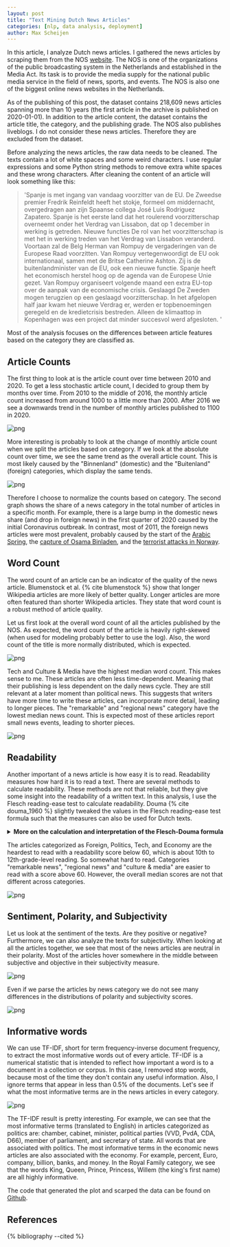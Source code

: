 ```yaml
---
layout: post
title: "Text Mining Dutch News Articles"
categories: [nlp, data analysis, deployment]
author: Max Scheijen
---
```


In this article, I analyze Dutch news articles. I gathered the news articles by scraping them from the NOS <a href="https://nos.nl/" target="_blank">website</a>. The NOS is one of the organizations of the public broadcasting system in the Netherlands and established in the Media Act. Its task is to provide the media supply for the national public media service in the field of news, sports, and events. The NOS is also one of the biggest online news websites in the Netherlands.

As of the publishing of this post, the dataset contains 218,609 news articles spanning more than 10 years (the first article in the archive is published on 2020-01-01). In addition to the article content, the dataset contains the article title, the category, and the publishing grade. The NOS also publishes liveblogs. I do not consider these news articles. Therefore they are excluded from the dataset.

Before analyzing the news articles, the raw data needs to be cleaned. The texts contain a lot of white spaces and some weird characters. I use regular expressions and some Python string methods to remove extra white spaces and these wrong characters. After cleaning the content of an article will look something like this:

> 'Spanje is met ingang van vandaag voorzitter van de EU. De Zweedse premier Fredrik Reinfeldt heeft het stokje, formeel om middernacht, overgedragen aan zijn Spaanse collega José Luis Rodriguez Zapatero.  Spanje is het eerste land dat het roulerend voorzitterschap overneemt onder het Verdrag van Lissabon, dat op 1 december in werking is getreden. Nieuwe functies  De rol van het voorzitterschap is met het in werking treden van het Verdrag van Lissabon veranderd. Voortaan zal de Belg Herman van Rompuy de vergaderingen van de Europese Raad voorzitten. Van Rompuy vertegenwoordigt de EU ook internationaal, samen met de Britse Catherine Ashton. Zij is de buitenlandminister van de EU, ook een nieuwe functie. Spanje heeft het economisch herstel hoog op de agenda van de Europese Unie gezet. Van Rompuy organiseert volgende maand een extra EU-top over de aanpak van de economische crisis. Geslaagd De Zweden mogen terugzien op een geslaagd voorzitterschap. In het afgelopen half jaar kwam het nieuwe Verdrag er, werden er topbenoemingen geregeld en de kredietcrisis bestreden. Alleen de klimaattop in Kopenhagen was een project dat minder succesvol werd afgesloten. '

Most of the analysis focuses on the differences between article features based on the category they are classified as.

## Article Counts

The first thing to look at is the article count over time between 2010 and 2020. To get a less stochastic article count, I decided to group them by months over time. From 2010 to the middle of 2016, the monthly article count increased from around 1000 to a little more than 2000. After 2016 we see a downwards trend in the number of monthly articles published to 1100 in 2020.

![png](https://maxscheijen.github.io/assets/img/nos_analysis_blog_files/nos_analysis_blog_9_0.png)

More interesting is probably to look at the change of monthly article count when we split the articles based on category. If we look at the absolute count over time, we see the same trend as the overall article count. This is most likely caused by the "Binnenland" (domestic) and the "Buitenland" (foreign) categories, which display the same tends.

![png](https://maxscheijen.github.io/assets/img/nos_analysis_blog_files/nos_analysis_blog_11_0.png)

Therefore I choose to normalize the counts based on category. The second graph shows the share of a news category in the total number of articles in a specific month. For example, there is a large bump in the domestic news share (and drop in foreign news) in the first quarter of 2020 caused by the initial Coronavirus outbreak. In contrast, most of 2011, the foreign news articles were most prevalent, probably caused by the start of the <a href="https://en.wikipedia.org/wiki/Arab_Spring" target="_blank">Arabic Spring</a>, the <a href="https://en.wikipedia.org/wiki/Killing_of_Osama_bin_Laden" target="_blank"> capture of Osama Binladen</a>, and the <a href="https://en.wikipedia.org/wiki/2011_Norway_attacks" target="_blank">terrorist attacks in Norway</a>.

## Word Count

The word count of an article can be an indicator of the quality of the news article. Blumenstock et al. {% cite blumenstock %} show that longer Wikipedia articles are more likely of better quality. Longer articles are more often featured than shorter Wikipedia articles. They state that word count is a robust method of article quality.

Let us first look at the overall word count of all the articles published by the NOS. As expected, the word count of the article is heavily right-skewed (when used for modeling probably better to use the log). Also, the word count of the title is more normally distributed, which is expected.

![png](https://maxscheijen.github.io/assets/img/nos_analysis_blog_files/nos_analysis_blog_15_0.png)

Tech and Culture & Media have the highest median word count. This makes sense to me. These articles are often less time-dependent. Meaning that their publishing is less dependent on the daily news cycle. They are still relevant at a later moment than political news. This suggests that writers have more time to write these articles, can incorporate more detail, leading to longer pieces. The "remarkable" and "regional news" category have the lowest median news count. This is expected most of these articles report small news events, leading to shorter pieces.

![png](https://maxscheijen.github.io/assets/img/nos_analysis_blog_files/nos_analysis_blog_18_0.png)

## Readability

Another important of a news article is how easy it is to read. Readability measures how hard it is to read a text. There are several methods to calculate readability. These methods are not that reliable, but they give some insight into the readability of a written text. In this analysis, I use the Flesch reading-ease test to calculate readability. Douma {% cite douma_1960 %} slightly tweaked the values in the Flesch reading-ease test formula such that the measures can also be used for Dutch texts.

<details>
  <summary><b>More on the calculation and interpretation of the Flesch-Douma formula</b></summary>
  The Flesch-Douma formula {% cite douma_1960 %} equates readability to the following formula:
  $$ \text{readability} = 206.835 - 0.93 \bigg{(}\frac{\text{total words}}{\text{total sentences}}\bigg{)} - 77.0 \bigg{(}\frac{\text{total syllables}}{\text{total words}}\bigg{)}$$

  The readability score is related to education level in the following manner:

  <table class="tg">
  <thead>
    <tr>
      <th class="tg-0pky">Score</th>
      <th class="tg-0pky">School level</th>
      <th class="tg-0pky">Notes</th>
    </tr>
  </thead>
  <tbody>
    <tr>
      <td class="tg-0pky">100–90</td>
      <td class="tg-0pky">5th grade</td>
      <td class="tg-0pky">Very easy to read. Easily understood by an average 11-year-old student.</td>
    </tr>
    <tr>
      <td class="tg-0pky">90–80</td>
      <td class="tg-0pky">6th grade</td>
      <td class="tg-0pky">Easy to read. Conversational English for consumers.</td>
    </tr>
    <tr>
      <td class="tg-0pky">80-70</td>
      <td class="tg-0pky">7th grade</td>
      <td class="tg-0pky">Fairly easy to read.</td>
    </tr>
    <tr>
      <td class="tg-0pky">70-60</td>
      <td class="tg-0pky">8th &amp; 9th grade</td>
      <td class="tg-0pky">Plain English. Easily understood by 13- to 15-year-old students.</td>
    </tr>
    <tr>
      <td class="tg-0pky">60-50</td>
      <td class="tg-0pky">10th to 12th grade</td>
      <td class="tg-0pky">Fairly difficult to read.</td>
    </tr>
    <tr>
      <td class="tg-0pky">50-30</td>
      <td class="tg-0pky">College</td>
      <td class="tg-0pky">Difficult to read.</td>
    </tr>
    <tr>
      <td class="tg-0pky">30-10</td>
      <td class="tg-0pky">College graduate</td>
      <td class="tg-0pky">Very difficult to read. Best understood by university graduates.</td>
    </tr>
    <tr>
      <td class="tg-0pky">10-0</td>
      <td class="tg-0pky">Professional</td>
      <td class="tg-0pky">Extremely difficult to read. Best understood by university graduates.</td>
    </tr>
  </tbody>
  </table>
</details>

The articles categorized as Foreign, Politics, Tech, and Economy are the heardest to read with a readability score below 60, which is about 10th to 12th-grade-level reading.  So somewhat hard to read.  Categories "remarkable news", "regional news" and "culture & media" are easier to read with a score above 60. However, the overall median scores are not that different across categories.

![png](https://maxscheijen.github.io/assets/img/nos_analysis_blog_files/nos_analysis_blog_22_0.png)

## Sentiment, Polarity, and Subjectivity

Let us look at the sentiment of the texts. Are they positive or negative? Furthermore, we can also analyze the texts for subjectivity. When looking at all the articles together, we see that most of the news articles are neutral in their polarity. Most of the articles hover somewhere in the middle between subjective and objective in their subjectivity measure.

![png](https://maxscheijen.github.io/assets/img/nos_analysis_blog_files/nos_analysis_blog_26_0.png)

Even if we parse the articles by news category we do not see many differences in the distributions of polarity and subjectivity scores.

![png](https://maxscheijen.github.io/assets/img/nos_analysis_blog_files/nos_analysis_blog_28_0.png)

## Informative words

We can use TF-IDF, short for term frequency-inverse document frequency, to extract the most informative words out of every article. TF-IDF  is a numerical statistic that is intended to reflect how important a word is to a document in a collection or corpus. In this case, I removed stop words, because most of the time they don't contain any useful information. Also, I ignore terms that appear in less than 0.5% of the documents. Let's see if what the most informative terms are in the news articles in every category.

![png](https://maxscheijen.github.io/assets/img/nos_analysis_blog_files/nos_analysis_blog_35_0.png)

The TF-IDF result is pretty interesting. For example, we can see that the most informative terms (translated to English) in articles categorized as politics are: chamber, cabinet, minister, political parties (VVD, PvdA, CDA, D66), member of parliament, and secretary of state. All words that are associated with politics. The most informative terms in the economic news articles are also associated with the economy. For example, percent, Euro, company, billion, banks, and money. In the Royal Family category, we see that the words King, Queen, Prince, Princess, Willem (the king's first name) are all highly informative.

The code that generated the plot and scarped the data can be found on <a href="https://github.com/maxscheijen/blog-post-code/tree/master/nos-analysis" target="_blank">Github</a>.

## References

{% bibliography --cited %}
